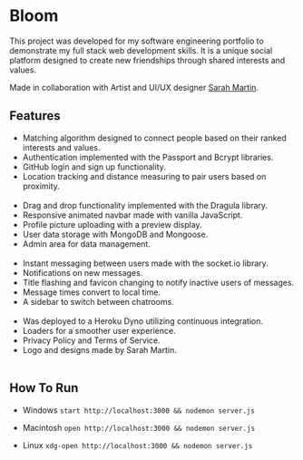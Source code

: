 # Bloom

This project was developed for my software engineering portfolio to demonstrate my full stack web development skills.
It is a unique social platform designed to create new friendships through shared interests and values.

Made in collaboration with Artist and UI/UX designer [Sarah Martin](https://www.sarahmartinart.com/).

## Features

- Matching algorithm designed to connect people based on their ranked interests and values.
- Authentication implemented with the Passport and Bcrypt libraries.
- GitHub login and sign up functionality.
- Location tracking and distance measuring to pair users based on proximity.
<br>&nbsp;
- Drag and drop functionality implemented with the Dragula library.
- Responsive animated navbar made with vanilla JavaScript.
- Profile picture uploading with a preview display.
- User data storage with MongoDB and Mongoose.
- Admin area for data management.
<br>&nbsp;
- Instant messaging between users made with the socket.io library.
- Notifications on new messages.
- Title flashing and favicon changing to notify inactive users of messages.
- Message times convert to local time.
- A sidebar to switch between chatrooms.
<br>&nbsp;
- Was deployed to a Heroku Dyno utilizing continuous integration.
- Loaders for a smoother user experience.
- Privacy Policy and Terms of Service.
- Logo and designs made by Sarah Martin.
<br>&nbsp;

## How To Run
- Windows
```start http://localhost:3000 && nodemon server.js```

- Macintosh
```open http://localhost:3000 && nodemon server.js```

- Linux
```xdg-open http://localhost:3000 && nodemon server.js```
